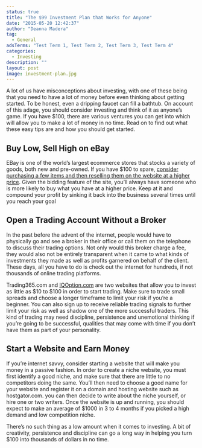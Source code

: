 ```yaml
---
status: true
title: "The $99 Investment Plan that Works for Anyone"
date: "2015-05-20 12:42:37"
author: "Deanna Madera"
tag:
  - General
adsTerms: "Test Term 1, Test Term 2, Test Term 3, Test Term 4"
categories:
  - Investing
description: ""
layout: post
image: investment-plan.jpg
---
```


A lot of us have misconceptions about investing, with one of these being that you need to have a lot of money before even thinking about getting started. To be honest, even a dripping faucet can fill a bathtub. On account of this adage, you should consider investing and think of it as anyone’s game. If you have $100, there are various ventures you can get into which will allow you to make a lot of money in no time. Read on to find out what these easy tips are and how you should get started.

## Buy Low, Sell High on eBay

EBay is one of the world’s largest ecommerce stores that stocks a variety of goods, both new and pre-owned. If you have $100 to spare, [consider purchasing a few items and then reselling them on the website at a higher price](https://www.ebay.com/gds/How-to-make-money-on-Ebay-Buy-low-sell-high-/10000000002135997/g.html). Given the bidding feature of the site, you’ll always have someone who is more likely to buy what you have at a higher price. Keep at it and compound your profit by sinking it back into the business several times until you reach your goal

## Open a Trading Account Without a Broker

In the past before the advent of the internet, people would have to physically go and see a broker in their office or call them on the telephone to discuss their trading options. Not only would this broker charge a fee, they would also not be entirely transparent when it came to what kinds of investments they made as well as profits garnered on behalf of the client. These days, all you have to do is check out the internet for hundreds, if not thousands of online trading platforms.

Trading365.com and [IQOption.com](https://iqoption.com/) are two websites that allow you to invest as little as $10 to $100 in order to start trading. Make sure to trade small spreads and choose a longer timeframe to limit your risk if you’re a beginner. You can also sign up to receive reliable trading signals to further limit your risk as well as shadow one of the more successful traders. This kind of trading may need discipline, persistence and unemotional thinking if you’re going to be successful, qualities that may come with time if you don’t have them as part of your personality.

## Start a Website and Earn Money

If you’re internet savvy, consider starting a website that will make you money in a passive fashion. In order to create a niche website, you must first identify a good niche, and make sure that there are little to no competitors doing the same. You’ll then need to choose a good name for your website and register it on a domain and hosting website such as hostgator.com. you can then decide to write about the niche yourself, or hire one or two writers. Once the website is up and running, you should expect to make an average of $1000 in 3 to 4 months if you picked a high demand and low competition niche.

There’s no such thing as a low amount when it comes to investing. A bit of creativity, persistence and discipline can go a long way in helping you turn $100 into thousands of dollars in no time.
